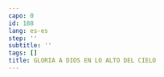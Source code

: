 ```yaml
---
capo: 0
id: 188
lang: es-es
step: ''
subtitle: ''
tags: []
title: GLORIA A DIOS EN LO ALTO DEL CIELO
---
```

